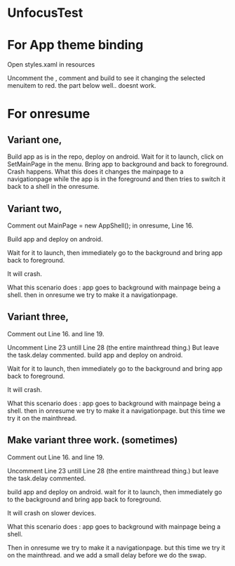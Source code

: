 # UnfocusTest
# For App theme binding
Open styles.xaml in resources

Uncomment the <!-- Works -->, comment <!-- Doesnt work--> and build to see it changing the selected menuitem to red.
the part below <!-- Doesnt work --> well.. doesnt work.

# For onresume
## Variant one,
Build app as is in the repo, deploy on android. 
Wait for it to launch, click on SetMainPage in the menu.
Bring app to background and back to foreground. Crash happens.
What this does it changes the mainpage to a navigationpage while the app is in the foreground and then tries to switch it back to a shell in the onresume.

## Variant two,
Comment out MainPage = new AppShell(); in onresume, Line 16.

Build app and deploy on android. 

Wait for it to launch, then immediately go to the background and bring app back to foreground. 

It will crash.

What this scenario does : app goes to background with mainpage being a shell. then in onresume we try to make it a navigationpage.

## Variant three,
Comment out Line 16. and line 19.

Uncomment Line 23 untill Line 28 (the entire mainthread thing.) But leave the task.delay commented.
build app and deploy on android. 

Wait for it to launch, then immediately go to the background and bring app back to foreground. 

It will crash.

What this scenario does :  app goes to background with mainpage being a shell. then in onresume we try to make it a navigationpage. but this time we try it on the mainthread.

## Make variant three work. (sometimes)
Comment out Line 16. and line 19.

Uncomment Line 23 untill Line 28 (the entire mainthread thing.) but leave the task.delay commented.

build app and deploy on android. wait for it to launch, then immediately go to the background and bring app back to foreground. 

It will crash on slower devices.

What this scenario does : app goes to background with mainpage being a shell. 

Then in onresume we try to make it a navigationpage. but this time we try it on the mainthread. and we add a small delay before we do the swap.
